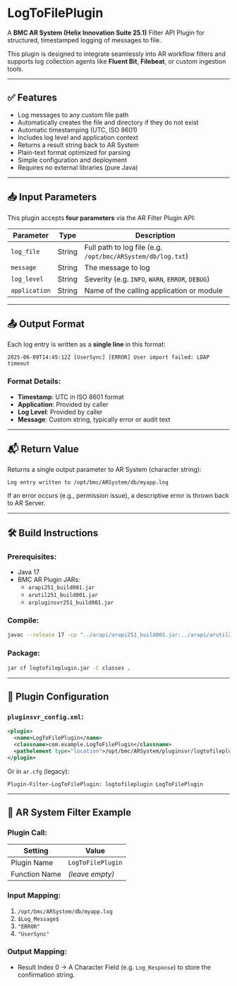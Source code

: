 # LogToFilePlugin

A **BMC AR System (Helix Innovation Suite 25.1)** Filter API Plugin for structured, timestamped logging of messages to file.

This plugin is designed to integrate seamlessly into AR workflow filters and supports log collection agents like **Fluent Bit**, **Filebeat**, or custom ingestion tools.

---

## ✅ Features

- Log messages to any custom file path
- Automatically creates the file and directory if they do not exist
- Automatic timestamping (UTC, ISO 8601)
- Includes log level and application context
- Returns a result string back to AR System
- Plain-text format optimized for parsing
- Simple configuration and deployment
- Requires no external libraries (pure Java)

---

## 📥 Input Parameters

This plugin accepts **four parameters** via the AR Filter Plugin API:

| Parameter     | Type   | Description                                                   |
|---------------|--------|---------------------------------------------------------------|
| `log_file`    | String | Full path to log file (e.g. `/opt/bmc/ARSystem/db/log.txt`)   |
| `message`     | String | The message to log                                            |
| `log_level`   | String | Severity (e.g. `INFO`, `WARN`, `ERROR`, `DEBUG`)              |
| `application` | String | Name of the calling application or module                     |

---

## 📤 Output Format

Each log entry is written as a **single line** in this format:

```
2025-06-09T14:45:12Z [UserSync] [ERROR] User import failed: LDAP timeout
```

### Format Details:
- **Timestamp**: UTC in ISO 8601 format
- **Application**: Provided by caller
- **Log Level**: Provided by caller
- **Message**: Custom string, typically error or audit text

---

## 📬 Return Value

Returns a single output parameter to AR System (character string):

```
Log entry written to /opt/bmc/ARSystem/db/myapp.log
```

If an error occurs (e.g., permission issue), a descriptive error is thrown back to AR Server.

---

## 🛠️ Build Instructions

### Prerequisites:
- Java 17
- BMC AR Plugin JARs:
  - `arapi251_build001.jar`
  - `arutil251_build001.jar`
  - `arpluginsvr251_build001.jar`

### Compile:
```bash
javac --release 17 -cp "../arapi/arapi251_build001.jar:../arapi/arutil251_build001.jar:../arapi/arpluginsvr251_build001.jar" -d classes LogToFilePlugin.java
```

### Package:
```bash
jar cf logtofileplugin.jar -C classes .
```

---

## 🔧 Plugin Configuration

### `pluginsvr_config.xml`:

```xml
<plugin>
  <name>LogToFilePlugin</name>
  <classname>com.example.LogToFilePlugin</classname>
  <pathelement type="location">/opt/bmc/ARSystem/pluginsvr/logtofileplugin.jar</pathelement>
</plugin>
```

Or in `ar.cfg` (legacy):

```
Plugin-Filter-LogToFilePlugin: logtofileplugin LogToFilePlugin
```

---

## 🧪 AR System Filter Example

### Plugin Call:
| Setting        | Value                |
|----------------|----------------------|
| Plugin Name    | `LogToFilePlugin`    |
| Function Name  | *(leave empty)*      |

### Input Mapping:
1. `/opt/bmc/ARSystem/db/myapp.log`
2. `$Log_Message$`
3. `"ERROR"`
4. `"UserSync"`

### Output Mapping:
- Result Index 0 → A Character Field (e.g. `Log_Response`) to store the confirmation string.
